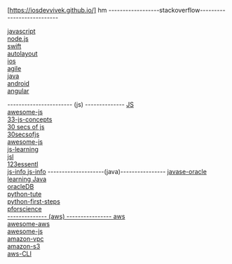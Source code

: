 
 [https://iosdevvivek.github.io/] hm
    ------------------stackoverflow---------------------------
	
	
 <a href="https://stackoverflow.com/questions/tagged/javascript" target="_blank">javascript</a><br>
 <a href="https://stackoverflow.com/questions/tagged/node.js" target="_blank">node.js</a><br>
 <a href="https://stackoverflow.com/questions/tagged/swift" target="_blank">swift</a><br>
 <a href="https://stackoverflow.com/questions/tagged/autolayout" target="_blank">autolayout</a><br>
 <a href="https://stackoverflow.com/questions/tagged/ios" target="_blank">ios</a><br>
 <a href="https://stackoverflow.com/questions/tagged/agile" target="_blank">agile</a><br>
 <a href="https://stackoverflow.com/questions/tagged/java" target="_blank">java</a><br>
 <a href="https://stackoverflow.com/questions/tagged/android" target="_blank">android</a><br>
 <a href="https://stackoverflow.com/questions/tagged/angular" target="_blank">angular</a><br>
 
 ----------------------- (js) -------------- 
   	<a href=" https://www.naukri.com/javascript-jobs ">JS </a><br> 
	<a href="https://github.com/sorrycc/awesome-javascript#bundlers">awesome-js</a><br>
	<a href="https://github.com/leonardomso/33-js-concepts"> 33-js-concepts </a><br>
	<a href="https://github.com/30-seconds/30-seconds-of-code">30 secs of js </a><br>
	<a href="https://30secondsofinterviews.org/"> 30secsofjs </a><br>
	<a href="https://github.com/uhub/awesome-javascript">awesome-js</a><br>
	<a href="https://github.com/micromata/awesome-javascript-learning#free-ebooks"> js-learning </a><br>
	<a href="https://getflywheel.com/layout/javascript-libraries-frameworks-2018/"> jsl </a><br>
	<a href="https://github.com/ganqqwerty/123-Essential-JavaScript-Interview-Questions"> 123essentl </a><br>
	<a href="http://javascript.info/">js-info </a>
	<a href="http://javascript.info/"> js-info</a>
--------------------(java)---------------- 
	<a href="https://docs.oracle.com/javase/tutorial/index.html" target="_blank"> javase-oracle<br>
	<a href="https://docs.oracle.com/javase/tutorial/java/TOC.html" target="_blank"> learning Java<br>
	<a href="https://docs.oracle.com/en/database/oracle/oracle-database/18/cncpt/tables-and-table-clusters.html#GUID-096986C4-9AD7-401D-BA6D-EF6CD4B494FE" target="_blank">oracleDB<br>
	<a href="https://docs.python.org/3.6/tutorial/index.html"> python-tute <br>
	<a href="https://realpython.com/python-first-steps/"> python-first-steps <br>
	<a href="http://nbviewer.jupyter.org/gist/rpmuller/5920182"> pforscience<br>
   	 -------------- (aws) ---------------- 
	<a href="https://www.naukri.com/aws-jobs"> aws </a><br>
	<a href="https://github.com/donnemartin/awesome-aws">awesome-aws </a><br> 
	<a href="https://github.com/sorrycc/awesome-javascript#bundlers">awesome-js</a><br>
	<a href="https://stackoverflow.com/questions/tagged/amazon-vpc">amazon-vpc</a><br>
	<a href="https://stackoverflow.com/questions/tagged/amazon-s3">amazon-s3 </a><br>
	<a href="http://docs.aws.amazon.com/cli/latest/index.html">aws-CLI </a><br>
	  
 	
 
	
